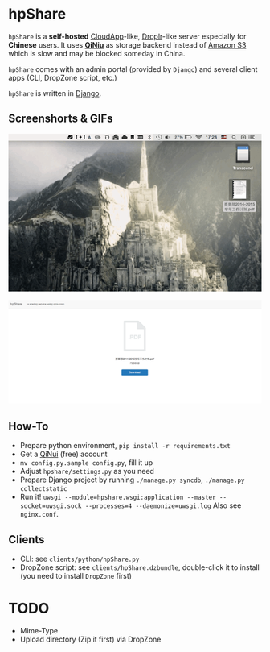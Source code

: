 # hpShare

`hpShare` is a **self-hosted** [CloudApp](http://getcloudapp.com)-like, [Droplr](http://droplr.com)-like server especially for **Chinese** users. It uses **[QiNiu](http://qiniu.com)** as storage backend instead of [Amazon S3](http://http://s3.amazonaws.com) which is slow and may be blocked someday in China.

`hpShare` comes with an admin portal (provided by `Django`) and several client apps (CLI, DropZone script, etc.)

`hpShare` is written in [Django](http://http://djangoproject.com).

## Screenshorts & GIFs

![Demo](screenshots/demo.gif)

![web](screenshots/web.png)

## How-To

- Prepare python environment, `pip install -r requirements.txt`
- Get a [QiNui](http://qiniu.com) (free) account
- `mv config.py.sample config.py`, fill it up
- Adjust `hpshare/settings.py` as you need
- Prepare Django project by running `./manage.py syncdb`, `./manage.py collectstatic`
- Run it! `uwsgi --module=hpshare.wsgi:application --master --socket=uwsgi.sock --processes=4 --daemonize=uwsgi.log` Also see `nginx.conf`. 

## Clients

- CLI: see `clients/python/hpShare.py`
- DropZone script: see `clients/hpShare.dzbundle`, double-click it to install (you need to install `DropZone` first)


# TODO

- Mime-Type
- Upload directory (Zip it first) via DropZone
